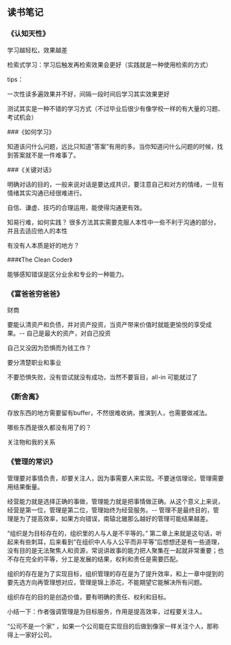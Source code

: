 ## 读书笔记

### 《认知天性》

学习越轻松，效果越差

检索式学习：学习后触发再检索效果会更好（实践就是一种使用检索的方式）

tips：

一次性读多遍效果并不好，间隔一段时间后学习其实效果更好

测试其实是一种不错的学习方式（不过毕业后很少有像学校一样的有大量的习题、考试机会）



###《如何学习》

知道该问什么问题，远比只知道“答案”有用的多。当你知道问什么问题的时候，找到答案就不是一件难事了。



###《关键对话》

明确对话的目的，一般来说对话是要达成共识，要注意自己和对方的情绪，一旦有情绪其实沟通已经很难进行。

自信、谦虚、技巧的合理运用，能使得沟通更有效。

知易行难，如何实践？  很多方法其实需要克服人本性中一些不利于沟通的部分，并且去适应他人的本性

有没有人本质是好的地方？



###《The Clean Coder》

能够感知错误是区分业余和专业的一种能力。



### 《富爸爸穷爸爸》

财商

要能认清资产和负债，并对资产投资，当资产带来价值时就能更愉悦的享受成果。-- 自己是最大的资产，对自己投资

自己又没因为恐惧而为钱工作？

要分清楚职业和事业

不要恐惧失败，没有尝试就没有成功，当然不要盲目，all-in 可能就过了



### 《断舍离》

存放东西的地方需要留有buffer，不然很难收纳，推演到人，也需要做减法。

哪些东西是很久都没有用了的？

关注物和我的关系



### 《管理的常识》

管理要对事情负责，却要关注人，因为事需要人来实现。不要迷信理论，管理需要用结果衡量。

经营能力就是选择正确的事做，管理能力就是把事情做正确。从这个意义上来说，经营是第一位，管理是第二位，管理始终为经营服务。-- 管理不是最终目的，管理是为了提高效率，如果方向错误，南辕北辙那么越好的管理可能结果越差。

“组织是为目标存在的，组织里的人与人是不平等的。” 第二章上来就是这句话，听起来有些刺耳，后来看到“在组织中人与人公平而非平等”后想想还是有一些道理，没有目的是无法聚焦人和资源，常说讲故事的能力把人聚集在一起就非常重要；也不存在完全的平等，分工是发展的结果，权利和责任是需要匹配。

组织的存在是为了实现目标，组织管理的存在是为了提升效率，和上一章中提到的要先选方向再管理想对应，管理是锦上添花，不能期望它能解决所有问题。

组织存在的目的是创造价值，要有明确的责任、权利和目标。

小结一下：作者强调管理是为目标服务，作用是提高效率，过程要关注人。

“公司不是一个家” ，如果一个公司能在实现目的后做到像家一样关注个人，那称得上一家好公司。
